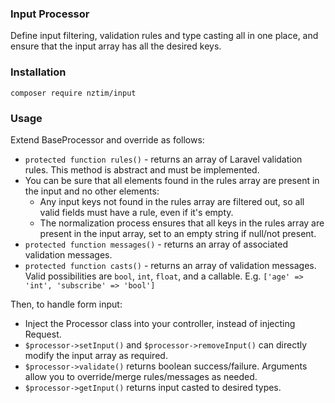 ### Input Processor 

Define input filtering, validation rules and type casting all in one place, and ensure that the input array has all the desired keys.

### Installation

`composer require nztim/input`

### Usage

Extend BaseProcessor and override as follows:

  * `protected function rules()` - returns an array of Laravel validation rules. This method is abstract and must be implemented. 
  * You can be sure that all elements found in the rules array are present in the input and no other elements:
    * Any input keys not found in the rules array are filtered out, so all valid fields must have a rule, even if it's empty.
    * The normalization process ensures that all keys in the rules array are present in the input array, set to an empty string if null/not present. 
  * `protected function messages()` - returns an array of associated validation messages.
  * `protected function casts()` - returns an array of validation messages. Valid possibilities are `bool`, `int`, `float`, and a callable. E.g. `['age' => 'int', 'subscribe' => 'bool']`

Then, to handle form input:

  * Inject the Processor class into your controller, instead of injecting Request.
  * `$processor->setInput()` and `$processor->removeInput()` can directly modify the input array as required.
  * `$processor->validate()` returns boolean success/failure. Arguments allow you to override/merge rules/messages as needed.
  * `$processor->getInput()` returns input casted to desired types.
  
  
